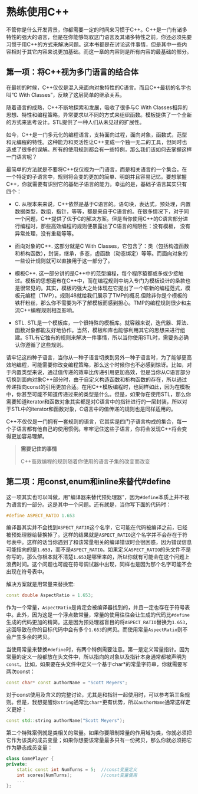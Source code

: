 # 熟练使用C++
不管你是什么开发背景，你都需要一定的时间来习惯于C++。C++是一门有诸多特性的强大的语言，但是在你能够驾驭这门语言及其诸多特性之前，你还必须先要习惯于用C++的方式来解决问题。这本书都是在讨论这件事情，但是其中一些内容相对于其它内容来说更加基础。而这一章的内容则是所有内容的最基础的部分。

##  第一项：将C++视为多门语言的结合体
在最初的时候，C++仅仅是混入来面向对象特性的C语言。而且C++最初的名字也叫“C With Classes”，反映了这层简单的继承关系。

随着语言的成熟，C++不断地探索和发展，吸收了很多与C With Classes相异的思想、特性和编程策略。异常要求以不同的方式来组织函数。模板提供了一个全新的方式来思考设计。STL提供了一种人们从未见过的扩展性。

如今，C++是一门多元化的编程语言，支持面向过程，面向对象，函数式，范型和元编程的特性。这种能力和灵活性让C++变成一个独一无二的工具，但同时也造成了很多的误解。所有的使用规则都会有一些特例，那么我们该如何去掌握这样一门语言呢？

最简单的方法就是不要将C++仅仅视为一门语言，而是相关语言的一个集合。在一个特定的子语言中，规则将会变的更加的简单、明朗并且容易记忆。要想掌握C++，你就需要有识别它的基础子语言的能力。幸运的是，基础子语言其实只有四个：
* C. 从根本来来说，C++依然是基于C语言的。语句块，表达式，预处理，内置数据类型，数组，指针，等等，都是来自于C语言的。在很多情况下，对于同一个问题，C++提供了优于C的解决方案。但是当你使用C++的C语言部分进行编程时，那些高效编程的规则便暴露出了C语言的局限性：没有模板， 没有异常处理，没有重载等等。
* 面向对象的C++. 这部分就是C With Classes，它包含了：类（包括构造函数和析构函数），封装，继承，多态，虚函数（动态绑定）等等。而面向对象的一些设计规则就可以直接用于这一部分了。
* 模板C++. 这一部分讲的是C++中的范型编程，每个程序猿都或多或少接触过。模板的思想遍布在C++中，而在编程规则中纳入专门为模板设计的条款也是很常见的。其实，模板的强大之处体现在它提出了一个崭新的编程范式，模板元编程（TMP）。规则48就给我们展示了TMP的概况.但除非你是个模板的铁杆粉丝，那么你不需要为不了解模板而感到担心。TMP的编程规则很少和主流C++编程规则相互影响。

* STL. STL是一个模板库，一个很特殊的模板库。就容器来说，迭代器、算法、函数对象都能友好地协作。当然，模板和库也能够利用其它的思想来进行组建。STL有它独有的规则来解决一件事情，所以当你使用STL时，需要务必确认你遵循了这些规则。

请牢记这四种子语言，当你从一种子语言切换到另外一种子语言时，为了能够更高效地编程，可能需要你改变编程策略，那么这个时候你也不必感到惊讶。比如，对于内置类型来说，通过值传递的效率比传递引用更加高效，但是当你从C语言部分切换到面向对象C++部分时，由于自定义构造函数和析构函数的存在，所以通过传递指向const的引用更加合适。在用C++模板编程时，也同样如此，因为在模板中，你甚至可能不知道传递过来的类型是什么。但是，如果你在使用STL，那么你需要知道iterator和函数对象其实都是对C语言中的指针进行的一层封装，所以对于STL中的iterator和函数对象，C语言中的值传递的规则也是同样适用的。

C++不仅仅是一门拥有一套规则的语言，它其实是四门子语言构成的集合，每一个子语言都有他自己的使用惯例。牢牢记住这些子语言，你将会发现C++将会变得更加容易理解。

> **需要记住的事情**
>
> C++高效编程的规则随着你使用的语言子集的改变而改变

##  第二项：用const,enum和inline来替代\#define
这一项其实也可以叫做，用"编译器来替代预处理器"，因为`#define`本质上并不视为语言的一部分。这是其中一个问题。还有就是，当你写下面的代码时：
```cpp
#define ASPECT_RATIO 1.653
```
编译器其实并不会找到`ASPECT_RATIO`这个名字，它可能在代码被编译之前，已经被预处理器给替换掉了。这样的结果就是`ASPECT_RATIO`这个名字并不会存在于符号表中。这样的话当你遇到了和该常量相关的编译错误时会很困惑，因为错误信息可能指向的是`1.653`，而不是`ASPECT_RATIO`。如果定义`ASPECT_RATIO`的头文件不是你写的，那么你根本就不清楚`1.653`是哪里来的，所以你就有可能会在这个问题上浪费时间。这个问题也可能在符号调试器中出现，同样也是因为那个名字可能不会出现在符号表中。

解决方案就是用常量来替换宏:
```cpp
const double AspectRatio = 1.653; 
```

作为一个常量，`AspectRatio`是肯定会被编译器找到的，并且一定也存在于符号表中。此外，因为这是一个浮点数常量，常量的使用往往会让生成的代码比`#define`生成的代码更加的精简。这是因为预处理器盲目的将`ASPECT_RATIO`替换为`1.653`，这回导致在你的目标代码中会有多个`1.653`的拷贝。而使用常量`AspectRatio`则不会产生多余的拷贝。

当使用常量来替换`#define`时，有两个特例需要注意。第一是定义常量指针。因为常量的定义一般都放在头文件中，所以指向的对象以及指针本身通常都被声明为`const`。比如，如果要在头文件中定义一个基于char*的常量字符串，你就需要写两次const：
```cpp
const char* const authorName = "Scott Meyers";
```

对于const使用及含义的完整讨论，尤其是和指针一起使用时，可以参考第三条规则。但是，我想提醒你`string`通常比`char*`更有优势，所以`authorName`通常这样定义更好：
```cpp
const std::string authorName("Scott Meyers");
```

第二个特殊案例就是类相关的常量。如果你要限制常量的作用域为类，你就必须把它作为该类的成员变量；如果你想要该常量最多只有一份拷贝，那么你就必须把它作为静态成员变量：
```cpp
class GamePlayer {
private:
    static const int NumTurns = 5;  //const变量定义
    int scores[NumTurns];           //const变量使用
    ...  
};
```
